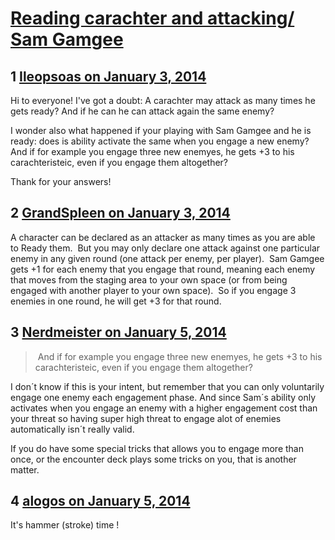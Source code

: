 # [Reading carachter and attacking/ Sam Gamgee](https://community.fantasyflightgames.com/topic/96218-reading-carachter-and-attacking-sam-gamgee/)

## 1 [Ileopsoas on January 3, 2014](https://community.fantasyflightgames.com/topic/96218-reading-carachter-and-attacking-sam-gamgee/?do=findComment&comment=944131)

Hi to everyone! I've got a doubt: A carachter may attack as many times he gets ready? And if he can he can attack again the same enemy?

I wonder also what happened if your playing with Sam Gamgee and he is ready: does is ability activate the same when you engage a new enemy? And if for example you engage three new enemyes, he gets +3 to his carachteristeic, even if you engage them altogether?

Thank for your answers!

## 2 [GrandSpleen on January 3, 2014](https://community.fantasyflightgames.com/topic/96218-reading-carachter-and-attacking-sam-gamgee/?do=findComment&comment=944140)

A character can be declared as an attacker as many times as you are able to Ready them.  But you may only declare one attack against one particular enemy in any given round (one attack per enemy, per player).  Sam Gamgee gets +1 for each enemy that you engage that round, meaning each enemy that moves from the staging area to your own space (or from being engaged with another player to your own space).  So if you engage 3 enemies in one round, he will get +3 for that round.

## 3 [Nerdmeister on January 5, 2014](https://community.fantasyflightgames.com/topic/96218-reading-carachter-and-attacking-sam-gamgee/?do=findComment&comment=945837)

>  And if for example you engage three new enemyes, he gets +3 to his carachteristeic, even if you engage them altogether?

I don´t know if this is your intent, but remember that you can only voluntarily engage one enemy each engagement phase. And since Sam´s ability only activates when you engage an enemy with a higher engagement cost than your threat so having super high threat to engage alot of enemies automatically isn´t really valid.

If you do have some special tricks that allows you to engage more than once, or the encounter deck plays some tricks on you, that is another matter.

## 4 [alogos on January 5, 2014](https://community.fantasyflightgames.com/topic/96218-reading-carachter-and-attacking-sam-gamgee/?do=findComment&comment=945891)

It's hammer (stroke) time !

